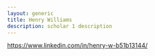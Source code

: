 ```yaml
---
layout: generic
title: Henry Williams
description: scholar 1 description
---
```


https://www.linkedin.com/in/henry-w-b51b13144/
